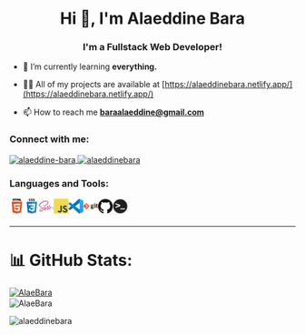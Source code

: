 <h1 align="center">Hi 👋, I'm Alaeddine Bara</h1>
<h3 align="center">I'm a Fullstack Web Developer!</h3>

- 🌱 I’m currently learning **everything.**

- 👨‍💻 All of my projects are available at [https://alaeddinebara.netlify.app/](https://alaeddinebara.netlify.app/)

- 📫 How to reach me **baraalaeddine@gmail.com**

<h3 align="left">Connect with me:</h3>
<p align="left">
  <a href="https://linkedin.com/in/alaeddine-bara" target="blank">
    <img align="center" src="https://raw.githubusercontent.com/rahuldkjain/github-profile-readme-generator/master/src/images/icons/Social/linked-in-alt.svg" alt="alaeddine-bara" height="30" width="40" />
  </a>
  <a href="https://instagram.com/alaeddinebara" target="blank">
    <img align="center" src="https://raw.githubusercontent.com/rahuldkjain/github-profile-readme-generator/master/src/images/icons/Social/instagram.svg" alt="alaeddinebara" height="30" width="40" />
  </a>
</p>

<h3 align="left">Languages and Tools:</h3>
<p align="left">
  <img align="left" alt="HTML5" width="26px" src="https://raw.githubusercontent.com/github/explore/80688e429a7d4ef2fca1e82350fe8e3517d3494d/topics/html/html.png" />
  <img align="left" alt="CSS3" width="26px" src="https://raw.githubusercontent.com/github/explore/80688e429a7d4ef2fca1e82350fe8e3517d3494d/topics/css/css.png" />
  <img align="left" alt="Sass" width="26px" src="https://raw.githubusercontent.com/github/explore/80688e429a7d4ef2fca1e82350fe8e3517d3494d/topics/sass/sass.png" />
  <img align="left" alt="JavaScript" width="26px" src="https://raw.githubusercontent.com/github/explore/80688e429a7d4ef2fca1e82350fe8e3517d3494d/topics/javascript/javascript.png" />
  <img align="left" alt="Visual Studio Code" width="26px" src="https://raw.githubusercontent.com/github/explore/80688e429a7d4ef2fca1e82350fe8e3517d3494d/topics/visual-studio-code/visual-studio-code.png" />
  <img align="left" alt="Git" width="26px" src="https://raw.githubusercontent.com/github/explore/80688e429a7d4ef2fca1e82350fe8e3517d3494d/topics/git/git.png" />
  <img align="left" alt="GitHub" width="26px" src="https://raw.githubusercontent.com/github/explore/78df643247d429f6cc873026c0622819ad797942/topics/github/github.png" />
  <img align="left" alt="Terminal" width="26px" src="https://raw.githubusercontent.com/github/explore/80688e429a7d4ef2fca1e82350fe8e3517d3494d/topics/terminal/terminal.png" />
</p>

<br/>
<br/>
<hr>

# 📊 GitHub Stats:
<p align="left">
  <a href="https://github.com/AlaeBara">
    <img align="center" height=200 width=450 src="https://github-readme-stats.vercel.app/api?username=AlaeBara&show_icons=true&theme=radical" alt="AlaeBara" />
  </a>
  <br/>
  <img align="center" src="https://github-readme-stats.vercel.app/api/top-langs/?username=AlaeBara&theme=gruvbox&hide_border=false&include_all_commits=true&count_private=true&layout=compact" alt="AlaeBara" />
</p>

<p align="left">
  <img src="https://komarev.com/ghpvc/?username=alaeddinebara&label=Profile%20views&color=0e75b6&style=flat" alt="alaeddinebara" />
</p>
